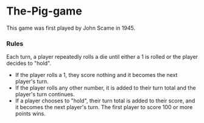 # The-Pig-game

This game was first played by John Scame in 1945.

### Rules

Each turn, a player repeatedly rolls a die until either a 1 is rolled or the player decides to "hold".

-  If the player rolls a 1, they score nothing and it becomes the next player's turn.
- If the player rolls any other number, it is added to their turn total and the player's turn continues.
- If a player chooses to "hold", their turn total is added to their score, and it becomes the next player's turn.
The first player to score 100 or more points wins.

